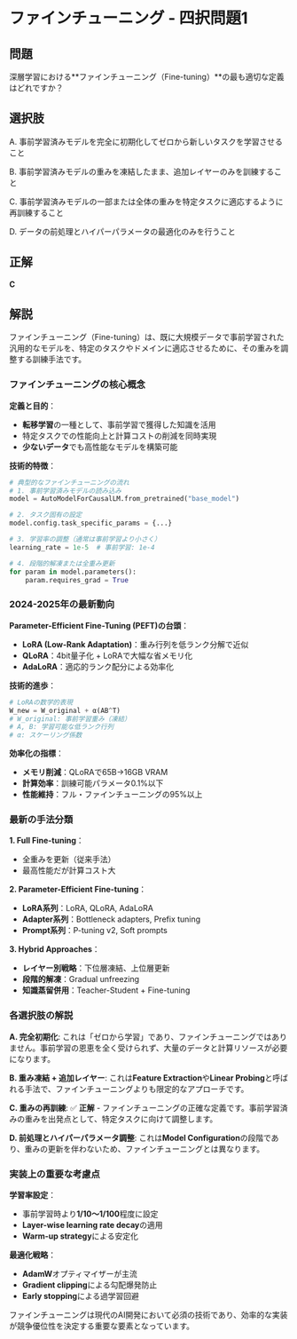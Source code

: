 # ファインチューニング - 四択問題1

## 問題
深層学習における**ファインチューニング（Fine-tuning）**の最も適切な定義はどれですか？

## 選択肢
A. 事前学習済みモデルを完全に初期化してゼロから新しいタスクを学習させること

B. 事前学習済みモデルの重みを凍結したまま、追加レイヤーのみを訓練すること

C. 事前学習済みモデルの一部または全体の重みを特定タスクに適応するように再訓練すること

D. データの前処理とハイパーパラメータの最適化のみを行うこと

## 正解
**C**

## 解説
ファインチューニング（Fine-tuning）は、既に大規模データで事前学習された汎用的なモデルを、特定のタスクやドメインに適応させるために、その重みを調整する訓練手法です。

### **ファインチューニングの核心概念**

**定義と目的**：
- **転移学習**の一種として、事前学習で獲得した知識を活用
- 特定タスクでの性能向上と計算コストの削減を同時実現
- **少ないデータ**でも高性能なモデルを構築可能

**技術的特徴**：
```python
# 典型的なファインチューニングの流れ
# 1. 事前学習済みモデルの読み込み
model = AutoModelForCausalLM.from_pretrained("base_model")

# 2. タスク固有の設定
model.config.task_specific_params = {...}

# 3. 学習率の調整（通常は事前学習より小さく）
learning_rate = 1e-5  # 事前学習: 1e-4

# 4. 段階的解凍または全重み更新
for param in model.parameters():
    param.requires_grad = True
```

### **2024-2025年の最新動向**

**Parameter-Efficient Fine-Tuning (PEFT)の台頭**：
- **LoRA (Low-Rank Adaptation)**：重み行列を低ランク分解で近似
- **QLoRA**：4bit量子化 + LoRAで大幅な省メモリ化
- **AdaLoRA**：適応的ランク配分による効率化

**技術的進歩**：
```python
# LoRAの数学的表現
W_new = W_original + α(AB^T)
# W_original: 事前学習重み（凍結）
# A, B: 学習可能な低ランク行列
# α: スケーリング係数
```

**効率化の指標**：
- **メモリ削減**：QLoRAで65B→16GB VRAM
- **計算効率**：訓練可能パラメータ0.1%以下
- **性能維持**：フル・ファインチューニングの95%以上

### **最新の手法分類**

**1. Full Fine-tuning**：
- 全重みを更新（従来手法）
- 最高性能だが計算コスト大

**2. Parameter-Efficient Fine-tuning**：
- **LoRA系列**：LoRA, QLoRA, AdaLoRA
- **Adapter系列**：Bottleneck adapters, Prefix tuning
- **Prompt系列**：P-tuning v2, Soft prompts

**3. Hybrid Approaches**：
- **レイヤー別戦略**：下位層凍結、上位層更新
- **段階的解凍**：Gradual unfreezing
- **知識蒸留併用**：Teacher-Student + Fine-tuning

### **各選択肢の解説**

**A. 完全初期化**: これは「ゼロから学習」であり、ファインチューニングではありません。事前学習の恩恵を全く受けられず、大量のデータと計算リソースが必要になります。

**B. 重み凍結 + 追加レイヤー**: これは**Feature Extraction**や**Linear Probing**と呼ばれる手法で、ファインチューニングよりも限定的なアプローチです。

**C. 重みの再訓練**: ✅ **正解** - ファインチューニングの正確な定義です。事前学習済みの重みを出発点として、特定タスクに向けて調整します。

**D. 前処理とハイパーパラメータ調整**: これは**Model Configuration**の段階であり、重みの更新を伴わないため、ファインチューニングとは異なります。

### **実装上の重要な考慮点**

**学習率設定**：
- 事前学習時より**1/10〜1/100**程度に設定
- **Layer-wise learning rate decay**の適用
- **Warm-up strategy**による安定化

**最適化戦略**：
- **AdamW**オプティマイザーが主流
- **Gradient clipping**による勾配爆発防止
- **Early stopping**による過学習回避

ファインチューニングは現代のAI開発において必須の技術であり、効率的な実装が競争優位性を決定する重要な要素となっています。 